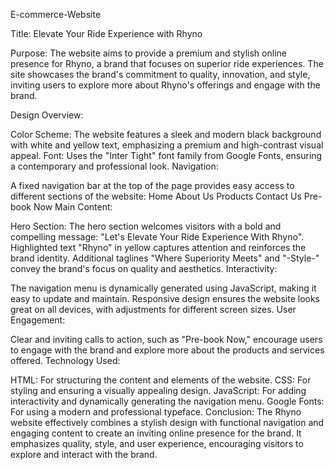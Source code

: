 E-commerce-Website

Title: Elevate Your Ride Experience with Rhyno

Purpose: The website aims to provide a premium and stylish online presence for Rhyno, a brand that focuses on superior ride experiences. The site showcases the brand's commitment to quality, innovation, and style, inviting users to explore more about Rhyno's offerings and engage with the brand.

Design Overview:

Color Scheme: The website features a sleek and modern black background with white and yellow text, emphasizing a premium and high-contrast visual appeal. Font: Uses the "Inter Tight" font family from Google Fonts, ensuring a contemporary and professional look. Navigation:

A fixed navigation bar at the top of the page provides easy access to different sections of the website: Home About Us Products Contact Us Pre-book Now Main Content:

Hero Section: The hero section welcomes visitors with a bold and compelling message: "Let's Elevate Your Ride Experience With Rhyno". Highlighted text "Rhyno" in yellow captures attention and reinforces the brand identity. Additional taglines "Where Superiority Meets" and "-Style-" convey the brand's focus on quality and aesthetics. Interactivity:

The navigation menu is dynamically generated using JavaScript, making it easy to update and maintain. Responsive design ensures the website looks great on all devices, with adjustments for different screen sizes. User Engagement:

Clear and inviting calls to action, such as "Pre-book Now," encourage users to engage with the brand and explore more about the products and services offered. Technology Used:

HTML: For structuring the content and elements of the website. CSS: For styling and ensuring a visually appealing design. JavaScript: For adding interactivity and dynamically generating the navigation menu. Google Fonts: For using a modern and professional typeface. Conclusion: The Rhyno website effectively combines a stylish design with functional navigation and engaging content to create an inviting online presence for the brand. It emphasizes quality, style, and user experience, encouraging visitors to explore and interact with the brand.
